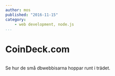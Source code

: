```yaml
---
author: mos
published: "2016-11-15"
category:
    - web development, node.js
...
```

CoinDeck.com
==================================

<figure class="figure right">
    <img src="img/dbwebbisar.jpg?w=200&h=150&a=0,20,20,50&cf" alt=""/>
</figure>

Se hur de små dbwebbisarna hoppar runt i trädet.

<!--more-->
